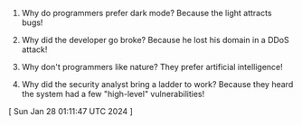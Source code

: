 
1. Why do programmers prefer dark mode? Because the light attracts bugs!

2. Why did the developer go broke? Because he lost his domain in a DDoS attack!

3. Why don't programmers like nature? They prefer artificial intelligence!

4. Why did the security analyst bring a ladder to work? Because they heard the system had a few "high-level" vulnerabilities!
 
[ 
Sun Jan 28 01:11:47 UTC 2024
 ]
